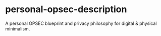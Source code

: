 # personal-opsec-description
A personal OPSEC blueprint and privacy philosophy for digital &amp; physical minimalism.
